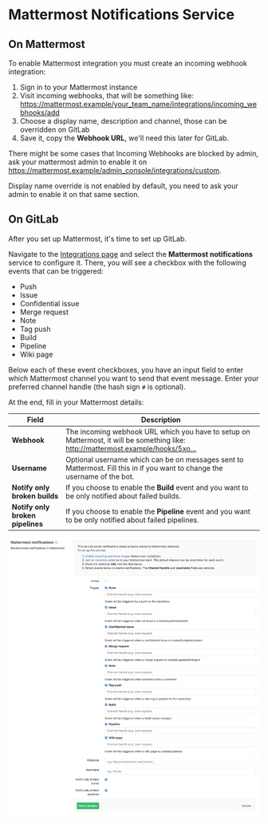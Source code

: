 # Mattermost Notifications Service

## On Mattermost

To enable Mattermost integration you must create an incoming webhook integration:

1. Sign in to your Mattermost instance
1. Visit incoming webhooks, that will be something like: https://mattermost.example/your_team_name/integrations/incoming_webhooks/add
1. Choose a display name, description and channel, those can be overridden on GitLab
1. Save it, copy the **Webhook URL**, we'll need this later for GitLab.

There might be some cases that Incoming Webhooks are blocked by admin, ask your mattermost admin to enable
it on https://mattermost.example/admin_console/integrations/custom.

Display name override is not enabled by default, you need to ask your admin to enable it on that same section.

## On GitLab

After you set up Mattermost, it's time to set up GitLab.

Navigate to the [Integrations page](project_services.md#accessing-the-project-services)
and select the **Mattermost notifications** service to configure it.
There, you will see a checkbox with the following events that can be triggered:

- Push
- Issue
- Confidential issue
- Merge request
- Note
- Tag push
- Build
- Pipeline
- Wiki page

Below each of these event checkboxes, you have an input field to enter
which Mattermost channel you want to send that event message. Enter your preferred channel handle (the hash sign `#` is optional).

At the end, fill in your Mattermost details:

| Field | Description |
| ----- | ----------- |
| **Webhook**  | The incoming webhook URL which you have to setup on Mattermost, it will be something like: http://mattermost.example/hooks/5xo… |
| **Username** | Optional username which can be on messages sent to Mattermost. Fill this in if you want to change the username of the bot. |
| **Notify only broken builds** | If you choose to enable the **Build** event and you want to be only notified about failed builds. |
| **Notify only broken pipelines** | If you choose to enable the **Pipeline** event and you want to be only notified about failed pipelines. |

![Mattermost configuration](img/mattermost_configuration.png)
